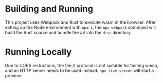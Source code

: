 # Building and Running
This project uses Webpack and Rust to execute wasm in the browser. After setting up the Node environment with `npm i`, the `npx webpack` command will build the Rust source and bundle the JS into the `dist` directory.

# Running Locally
Due to CORS restrictions, the file:// protocol is not suitable for testing wasm, and an HTTP server needs to be used instead. `npx live-server` will start a preview.